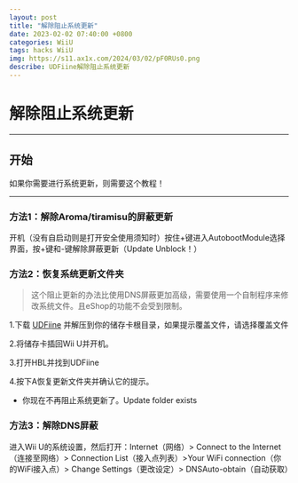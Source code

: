 ```yaml
---
layout: post
title: "解除阻止系统更新"
date: 2023-02-02 07:40:00 +0800
categories: WiiU
tags: hacks WiiU
img: https://s11.ax1x.com/2024/03/02/pF0RUs0.png
describe: UDFiine解除阻止系统更新
---
```


# 解除阻止系统更新

<hr />

## 开始

如果你需要进行系统更新，则需要这个教程！

<hr />

### 方法1：解除Aroma/tiramisu的屏蔽更新

开机（没有自启动则是打开安全使用须知时）按住+键进入AutobootModule选择界面，按+键和-键解除屏蔽更新（Update Unblock！）

### 方法2：恢复系统更新文件夹

> 这个阻止更新的办法比使用DNS屏蔽更加高级，需要使用一个自制程序来修改系统文件。且eShop的功能不会受到限制。

1.下载 [UDFiine](https://wiiubru.com/appstore/zips/UFDiine.zip) 并解压到你的储存卡根目录，如果提示覆盖文件，请选择覆盖文件

2.将储存卡插回Wii U并开机。

3.打开HBL并找到UDFiine

4.按下A恢复更新文件夹并确认它的提示。
- 你现在不再阻止系统更新了。Update folder exists

### 方法3：解除DNS屏蔽

进入Wii U的系统设置，然后打开：Internet（网络）> Connect to the Internet（连接至网络）> Connection List（接入点列表）>Your WiFi connection（你的WiFi接入点）> Change Settings（更改设定）> DNSAuto-obtain（自动获取）
